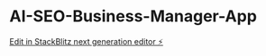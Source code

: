 # AI-SEO-Business-Manager-App

[Edit in StackBlitz next generation editor ⚡️](https://stackblitz.com/~/github.com/BlackPirat1308/AI-SEO-Business-Manager-App)